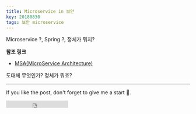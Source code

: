 ```yaml
---
title: Microservice in 보안
key: 20180830
tags: 보안 microservice
---
```


Microservice ?, Spring ?, 정체가 뭐지?

<!--more-->

**참조 링크**
- [MSA(MicroService Architecture)](https://www.slideshare.net/andrewdohyunjung/msa-43702981)

도대체 무엇인가? 정체가 뭐죠?


---

If you like the post, don't forget to give me a start :star2:.

<iframe src="https://ghbtns.com/github-btn.html?user=gbkim1988&repo=gbkim1988.github.io&type=star&count=true"  frameborder="0" scrolling="0" width="170px" height="20px"></iframe>
